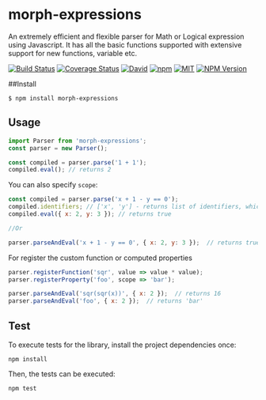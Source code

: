 # morph-expressions

An extremely efficient and flexible parser for Math or Logical expression using Javascript. It has all the basic functions supported with extensive support for new functions, variable etc.

[![Build Status](https://travis-ci.org/abukurov/morph-expressions.svg?branch=master)](https://travis-ci.org/abukurov/morph-expressions)
[![Coverage Status](https://coveralls.io/repos/github/abukurov/morph-expressions/badge.svg?branch=master)](https://coveralls.io/github/abukurov/morph-expressions?branch=master)
[![David](https://img.shields.io/david/abukurov/morph-expressions.svg)]()
[![npm](https://img.shields.io/npm/dt/morph-expressions.svg)](https://www.npmjs.com/package/morph-expressions)
[![MIT](https://img.shields.io/npm/l/morph-expressions.svg)](https://github.com/abukurov/morph-expressions/blob/master/LICENSE.md)
[![NPM Version](https://img.shields.io/npm/v/morph-expressions.svg)](https://www.npmjs.com/package/morph-expressions)

##Install
```
$ npm install morph-expressions
```

## Usage

```javascript
import Parser from 'morph-expressions';
const parser = new Parser();

const compiled = parser.parse('1 + 1');
compiled.eval(); // returns 2
```

You can also specify `scope`:

```javascript
const compiled = parser.parse('x + 1 - y == 0');
compiled.identifiers; // ['x', 'y'] - returns list of identifiers, which used in expression
compiled.eval({ x: 2, y: 3 }); // returns true

//Or

parser.parseAndEval('x + 1 - y == 0', { x: 2, y: 3 });  // returns true
```

For register the custom function or computed properties

```javascript
parser.registerFunction('sqr', value => value * value);
parser.registerProperty('foo', scope => 'bar');

parser.parseAndEval('sqr(sqr(x))', { x: 2 });  // returns 16
parser.parseAndEval('foo', { x: 2 });  // returns 'bar'
```

## Test

To execute tests for the library, install the project dependencies once:

    npm install

Then, the tests can be executed:

    npm test
